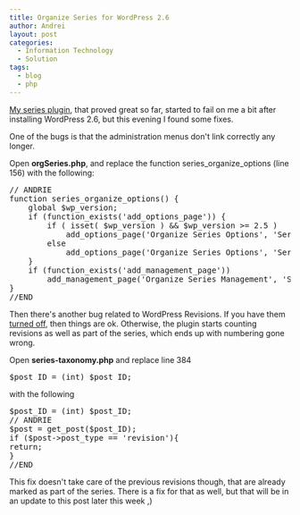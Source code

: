 ```yaml
---
title: Organize Series for WordPress 2.6
author: Andrei
layout: post
categories:
  - Information Technology
  - Solution
tags:
  - blog
  - php
---
```

[My series plugin][1], that proved great so far, started to fail on me a bit after installing WordPress 2.6, but this evening I found some fixes.

One of the bugs is that the administration menus don't link correctly any longer.

Open **orgSeries.php**, and replace the function series\_organize\_options (line 156) with the following:



<pre name="code" class="php:firstline[156]">// ANDRIE
function series_organize_options() {
	global $wp_version;
	if (function_exists('add_options_page')) {
		if ( isset( $wp_version ) && $wp_version &gt;= 2.5 )
			add_options_page('Organize Series Options', 'Series Options', 9, SERIES_DIR . '/' . 'orgSeries-options-new.php');
		else
			add_options_page('Organize Series Options', 'Series Options', 9, SERIES_DIR . '/' . 'orgSeries-options.php');
	}
	if (function_exists('add_management_page'))
		add_management_page('Organize Series Management', 'Series', 9, SERIES_DIR . '/' . 'orgSeries-manage.php');
}
//END</pre>

Then there's another bug related to WordPress Revisions. If you have them [turned off][2], then things are ok. Otherwise, the plugin starts counting revisions as well as part of the series, which ends up with numbering gone wrong.

Open **series-taxonomy.php** and replace line 384

<pre name="code" class="php:firstline[384]">$post_ID = (int) $post_ID;</pre>

with the following

<pre name="code" class="php:firstline[384]">$post_ID = (int) $post_ID;
// ANDRIE
$post = get_post($post_ID);
if ($post-&gt;post_type == 'revision'){
return;
}
//END</pre>

This fix doesn't take care of the previous revisions though, that are already marked as part of the series. There is a fix for that as well, but that will be in an update to this post later this week ,)

 [1]: http://unfoldingneurons.com/neurotic-plugins/organize-series-wordpress-plugin
 [2]: http://blog.andreineculau.com/2008/07/delete-wordpress-26-revisions/